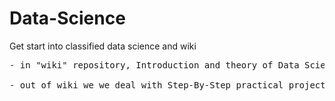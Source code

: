 # Data-Science
Get start into classified data science and wiki

<pre>
- in "wiki" repository, Introduction and theory of Data Sciences with Slides

- out of wiki we we deal with Step-By-Step practical projects
</pre>

